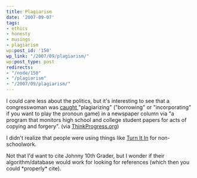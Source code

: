 ```yaml
---
title: Plagiarism
date: '2007-09-07'
tags:
- ethics
- honesty
- musings
- plagiarism
wp:post_id: '150'
wp_link: "/2007/09/plagiarism/"
wp:post_type: post
redirects:
- "/node/150"
- "/plagiarism"
- "/2007/09/plagiarism/"
---
```


I could care less about the politics, but it's interesting to see that a congresswoman was [caught ](http://www.dccc.org/stakeholder/archives/005317.html)"plagiarizing" ("borrowing" or "incorporating" if you want to play the pronoun game) in a newspaper column via "a program that monitors high school and college student papers for acts of copying and forgery". (via [ThinkProgress.org](http://thinkprogress.org/2007/09/07/schmidt-caught-plagiarizing-in-newspaper-column/))

I didn't realize that people were using things like [Turn It In](http://turnitin.com/) for non-schoolwork.

Not that I'd want to cite Johnny 10th Grader, but I wonder if their algorithm/database would work for looking for references (which then you could \*properly\* cite).
